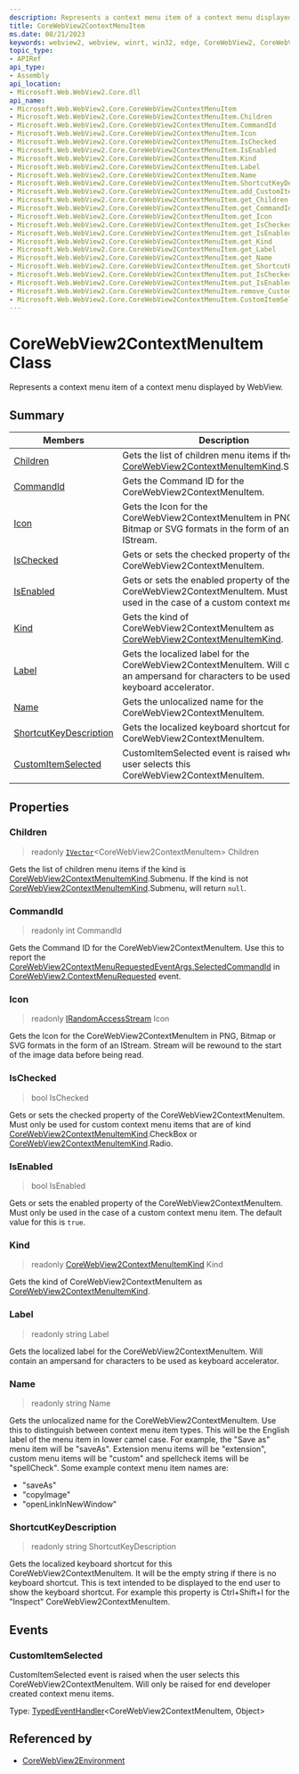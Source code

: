 ```yaml
---
description: Represents a context menu item of a context menu displayed by WebView.
title: CoreWebView2ContextMenuItem
ms.date: 08/21/2023
keywords: webview2, webview, winrt, win32, edge, CoreWebView2, CoreWebView2Controller, browser control, edge html, CoreWebView2ContextMenuItem
topic_type:
- APIRef
api_type:
- Assembly
api_location:
- Microsoft.Web.WebView2.Core.dll
api_name:
- Microsoft.Web.WebView2.Core.CoreWebView2ContextMenuItem
- Microsoft.Web.WebView2.Core.CoreWebView2ContextMenuItem.Children
- Microsoft.Web.WebView2.Core.CoreWebView2ContextMenuItem.CommandId
- Microsoft.Web.WebView2.Core.CoreWebView2ContextMenuItem.Icon
- Microsoft.Web.WebView2.Core.CoreWebView2ContextMenuItem.IsChecked
- Microsoft.Web.WebView2.Core.CoreWebView2ContextMenuItem.IsEnabled
- Microsoft.Web.WebView2.Core.CoreWebView2ContextMenuItem.Kind
- Microsoft.Web.WebView2.Core.CoreWebView2ContextMenuItem.Label
- Microsoft.Web.WebView2.Core.CoreWebView2ContextMenuItem.Name
- Microsoft.Web.WebView2.Core.CoreWebView2ContextMenuItem.ShortcutKeyDescription
- Microsoft.Web.WebView2.Core.CoreWebView2ContextMenuItem.add_CustomItemSelected
- Microsoft.Web.WebView2.Core.CoreWebView2ContextMenuItem.get_Children
- Microsoft.Web.WebView2.Core.CoreWebView2ContextMenuItem.get_CommandId
- Microsoft.Web.WebView2.Core.CoreWebView2ContextMenuItem.get_Icon
- Microsoft.Web.WebView2.Core.CoreWebView2ContextMenuItem.get_IsChecked
- Microsoft.Web.WebView2.Core.CoreWebView2ContextMenuItem.get_IsEnabled
- Microsoft.Web.WebView2.Core.CoreWebView2ContextMenuItem.get_Kind
- Microsoft.Web.WebView2.Core.CoreWebView2ContextMenuItem.get_Label
- Microsoft.Web.WebView2.Core.CoreWebView2ContextMenuItem.get_Name
- Microsoft.Web.WebView2.Core.CoreWebView2ContextMenuItem.get_ShortcutKeyDescription
- Microsoft.Web.WebView2.Core.CoreWebView2ContextMenuItem.put_IsChecked
- Microsoft.Web.WebView2.Core.CoreWebView2ContextMenuItem.put_IsEnabled
- Microsoft.Web.WebView2.Core.CoreWebView2ContextMenuItem.remove_CustomItemSelected
- Microsoft.Web.WebView2.Core.CoreWebView2ContextMenuItem.CustomItemSelected
---
```


# CoreWebView2ContextMenuItem Class



Represents a context menu item of a context menu displayed by WebView.

## Summary

Members|Description
--|--
[Children](#children) | Gets the list of children menu items if the kind is [CoreWebView2ContextMenuItemKind](corewebview2contextmenuitemkind.md).Submenu.
[CommandId](#commandid) | Gets the Command ID for the CoreWebView2ContextMenuItem.
[Icon](#icon) | Gets the Icon for the CoreWebView2ContextMenuItem in PNG, Bitmap or SVG formats in the form of an IStream.
[IsChecked](#ischecked) | Gets or sets the checked property of the CoreWebView2ContextMenuItem.
[IsEnabled](#isenabled) | Gets or sets the enabled property of the CoreWebView2ContextMenuItem. Must only be used in the case of a custom context menu item.
[Kind](#kind) | Gets the kind of CoreWebView2ContextMenuItem as [CoreWebView2ContextMenuItemKind](corewebview2contextmenuitemkind.md).
[Label](#label) | Gets the localized label for the CoreWebView2ContextMenuItem. Will contain an ampersand for characters to be used as keyboard accelerator.
[Name](#name) | Gets the unlocalized name for the CoreWebView2ContextMenuItem.
[ShortcutKeyDescription](#shortcutkeydescription) | Gets the localized keyboard shortcut for this CoreWebView2ContextMenuItem.
[CustomItemSelected](#customitemselected) | CustomItemSelected event is raised when the user selects this CoreWebView2ContextMenuItem.

## Properties

### Children

> readonly  [`IVector`](/uwp/api/Windows.Foundation.Collections.IVector-1)&lt;CoreWebView2ContextMenuItem&gt; Children

Gets the list of children menu items if the kind is [CoreWebView2ContextMenuItemKind](corewebview2contextmenuitemkind.md).Submenu.
If the kind is not [CoreWebView2ContextMenuItemKind](corewebview2contextmenuitemkind.md).Submenu, will return `null`.

### CommandId

> readonly  int CommandId

Gets the Command ID for the CoreWebView2ContextMenuItem.
Use this to report the [CoreWebView2ContextMenuRequestedEventArgs.SelectedCommandId](corewebview2contextmenurequestedeventargs.md#selectedcommandid) in [CoreWebView2.ContextMenuRequested](corewebview2.md#contextmenurequested) event.

### Icon

> readonly  [IRandomAccessStream](/uwp/api/Windows.Storage.Streams.IRandomAccessStream) Icon

Gets the Icon for the CoreWebView2ContextMenuItem in PNG, Bitmap or SVG formats in the form of an IStream.
Stream will be rewound to the start of the image data before being read.

### IsChecked

>  bool IsChecked

Gets or sets the checked property of the CoreWebView2ContextMenuItem.
Must only be used for custom context menu items that are of kind [CoreWebView2ContextMenuItemKind](corewebview2contextmenuitemkind.md).CheckBox or [CoreWebView2ContextMenuItemKind](corewebview2contextmenuitemkind.md).Radio.

### IsEnabled

>  bool IsEnabled

Gets or sets the enabled property of the CoreWebView2ContextMenuItem. Must only be used in the case of a custom context menu item.
The default value for this is `true`.

### Kind

> readonly  [CoreWebView2ContextMenuItemKind](corewebview2contextmenuitemkind.md) Kind

Gets the kind of CoreWebView2ContextMenuItem as [CoreWebView2ContextMenuItemKind](corewebview2contextmenuitemkind.md).

### Label

> readonly  string Label

Gets the localized label for the CoreWebView2ContextMenuItem. Will contain an ampersand for characters to be used as keyboard accelerator.

### Name

> readonly  string Name

Gets the unlocalized name for the CoreWebView2ContextMenuItem.
Use this to distinguish between context menu item types. This will be the English label of the menu item in lower camel case. For example, the "Save as" menu item will be "saveAs". Extension menu items will be "extension", custom menu items will be "custom" and spellcheck items will be "spellCheck".
Some example context menu item names are:

- "saveAs"
- "copyImage"
- "openLinkInNewWindow"

### ShortcutKeyDescription

> readonly  string ShortcutKeyDescription

Gets the localized keyboard shortcut for this CoreWebView2ContextMenuItem.
It will be the empty string if there is no keyboard shortcut. This is text intended to be displayed to the end user to show the keyboard shortcut. For example this property is Ctrl+Shift+I for the "Inspect" CoreWebView2ContextMenuItem.




## Events

### CustomItemSelected

CustomItemSelected event is raised when the user selects this CoreWebView2ContextMenuItem.
Will only be raised for end developer created context menu items.

Type: [TypedEventHandler](/uwp/api/Windows.Foundation.TypedEventHandler-2)&lt;CoreWebView2ContextMenuItem, Object&gt;



## Referenced by

- [CoreWebView2Environment](corewebview2environment.md)
